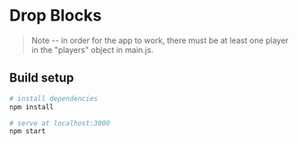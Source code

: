 # Drop Blocks

> Note -- in order for the app to work, there must be at least one player in the "players" object in main.js. 

## Build setup

``` bash
# install dependencies
npm install

# serve at localhost:3000
npm start 
```
